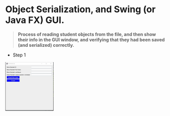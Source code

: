 # Object Serialization, and Swing (or Java FX) GUI.
> **Process of reading student objects from the file,
and then show their info in the GUI window, and verifying that they had been saved (and serialized)
correctly.**
- Step 1
<img src="Output%20images/Serialization.JPG" width="30%" hight="300px">
